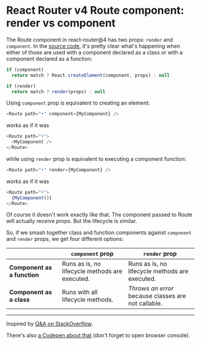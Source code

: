 # React Router v4 Route component: render vs component

The Route component in react-router@4 has two props: `render` and
`component`. In the [source
code](https://github.com/ReactTraining/react-router/blob/59a4fbc184f3a3cf4c25ee39a7e97f72efed7849/packages/react-router/modules/Route.js#L112-L116),
it's pretty clear what's happening when either of those are used with
a component declared as a class or with a component declared as a
function:

```javascript
if (component)
  return match ? React.createElement(component, props) : null

if (render)
  return match ? render(props) : null
```

Using `component` prop is equivalent to creating an element:

```javascript
<Route path="•" component={MyComponent} />
```

works as if it was

```javascript
<Route path="•">
  <MyComponent />
</Route>
```

while using `render` prop is equivalent to executing a component
function:

```javascript
<Route path="•" render={MyComponent} />
```

works as if it was

```javascript
<Route path="•">
  {MyComponent()}
</Route>
```

Of course it doesn't work exactly like that. The component passed to
Route will actually receive props. But the lifecycle is similar.

So, if we smash together class and function components against
`component` and `render` props, we get four different options:

| | `component` prop | `render` prop |
| --- | --- | --- |
| **Component as a function** | Runs as is, no lifecycle methods are executed. | Runs as is, no lifecycle methods are executed. |
| **Component as a class** | Runs with all lifecycle methods. | _Throws an error_ because classes are not callable. |

---

Inspired by [Q&A on
StackOverflow](https://stackoverflow.com/questions/48150567/react-router-difference-between-component-and-render/48152635).

There's also [a Codepen about
that](https://codepen.io/rishatmuhametshin/pen/wppyEg?editors=1010)
(don't forget to open browser console).
